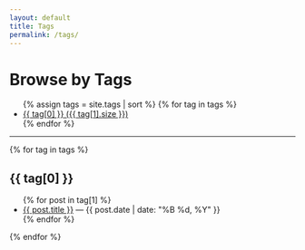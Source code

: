 ```yaml
---
layout: default
title: Tags
permalink: /tags/
---
```


<h1>Browse by Tags</h1>

<ul class="tag-list">
  {% assign tags = site.tags | sort %}
  {% for tag in tags %}
    <li>
      <a href="#{{ tag[0] }}">{{ tag[0] }} ({{ tag[1].size }})</a>
    </li>
  {% endfor %}
</ul>

<hr>

{% for tag in tags %}
  <h2 id="{{ tag[0] }}">{{ tag[0] }}</h2>
  <ul>
    {% for post in tag[1] %}
      <li><a href="{{ post.url }}">{{ post.title }}</a> — {{ post.date | date: "%B %d, %Y" }}</li>
    {% endfor %}
  </ul>
{% endfor %}
